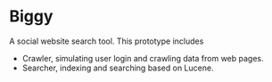 # Biggy

A social website search tool. This prototype includes

* Crawler, simulating user login and crawling data from web pages.
* Searcher, indexing and searching based on Lucene.
